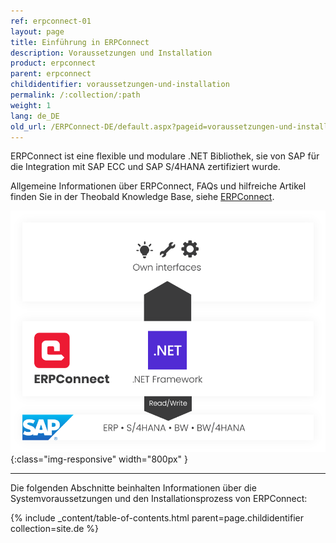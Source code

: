 ```yaml
---
ref: erpconnect-01
layout: page
title: Einführung in ERPConnect
description: Voraussetzungen und Installation
product: erpconnect
parent: erpconnect
childidentifier: voraussetzungen-und-installation
permalink: /:collection/:path
weight: 1
lang: de_DE
old_url: /ERPConnect-DE/default.aspx?pageid=voraussetzungen-und-installation
---
```


ERPConnect ist eine flexible und modulare .NET Bibliothek, sie von SAP für die Integration mit SAP ECC und SAP S/4HANA zertifiziert wurde.

Allgemeine Informationen über ERPConnect, FAQs und hilfreiche Artikel finden Sie in der Theobald Knowledge Base, siehe [ERPConnect](https://kb.theobald-software.com/erpconnect-samples).

![ERP-Connect](/img/content/erpconnect/architecture_erpconnect.png){:class="img-responsive" width="800px" }

****
Die folgenden Abschnitte beinhalten Informationen über die Systemvoraussetzungen und den Installationsprozess von ERPConnect:

{% include _content/table-of-contents.html parent=page.childidentifier collection=site.de %}